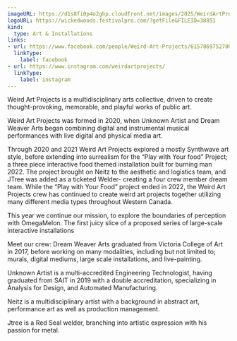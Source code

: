 ```yaml
---
imageURL: https://d1s8fi0p4o2ghp.cloudfront.net/images/2025/WeirdArtProjects.jpg
logoURL: https://wickedwoods.festivalpro.com/?getFile&FILEID=38851
kind:
  type: Art & Installations
links:
- url: https://www.facebook.com/people/Weird-Art-Projects/61578697527003/
  linkType:
    label: facebook
- url: https://www.instagram.com/weirdartprojects/
  linkType:
    label: instagram
---
```

Weird Art Projects is a multidisciplinary arts collective, driven to create thought-provoking, memorable, and playful works of public art.

Weird Art Projects was formed in 2020, when Unknown Artist and Dream Weaver Arts began combining digital and instrumental musical performances with live digital and physical media art.  

Through 2020 and 2021 Weird Art Projects explored a mostly Synthwave art style, before extending into surrealism for the “Play with Your food” Project; a three piece interactive food themed installation built for burning man 2022. The project brought on Neitz to the aesthetic and logistics team, and JTree was added as a ticketed Welder- creating a four crew member dream team. While the “Play with Your Food” project ended in 2022, the Weird Art Projects crew has continued to create weird art projects together utilizing many different media types throughout Western Canada.

This year we continue our mission, to explore the boundaries of perception with OmegaMelon. The first juicy slice of a proposed series of large-scale interactive installations 

Meet our crew:
Dream Weaver Arts graduated from Victoria College of Art in 2017, before working on many modalities, including but not limited to; murals, digital mediums, large scale installations, and live-painting.

Unknown Artist is a multi-accredited Engineering Technologist, having graduated from SAIT in 2019 with a double accreditation, specializing in Analysis for Design, and Automated Manufacturing.

Neitz is a multidisciplinary artist with a background in abstract art, performance art as well as production management.

Jtree is a Red Seal welder, branching into artistic expression with his passion for metal.